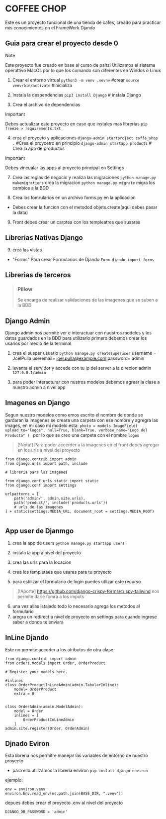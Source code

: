 # COFFEE CHOP 
Este es un proyecto funcional de una tienda de cafes, creado para practicar mis conocimientos en el FrameWork Djando 

## Guia para crear el proyecto desde 0 
>[!NOTE]
> Este proyecto fue creado en base al curso de paltzi 
> Utilizamos el sistema operattivo MacOs por lo que los comando son diferentes en Windos o Linux 

1. Crear el entorno virtual 
`python3 -m venv .vevnv` #crear
`source venv/bin/activate` #inicializa

2. Instala la despendencias 
`pip3 install Django` # instala Django 

3. Crea el archivo de dependencias
>[!IMPORTANT]
>Debes actualizar este proyecto en caso que instales mas librerias 
`pip freeze > requirements.txt`

4. crea el proyceto y aplicaciones 
`django-admin startproject coffe_shop .` #Crea el proycetro en principio 
`django-admin startapp products` # Crea la app de productos 
>[!IMPORTANT]
>Debes vincualar las apps al proyecto principal en Settings

7. Crea las reglas de negocio y realiza las migraciones 
`python manage.py makemigrations` crea la migracion 
`python manage.py migrate` migra los cambios a la BDD

8. Crea los fomrularios en un archivo forms.py en la aplicacion

- Debes crear la funcion con el metodod objets.create(aqui debes pasar la data)

9. Front debes crear un carptea con los templeatres que susaras
## Librerias Nativas Django 

9. crea las vistas 
- "Forms" Para crear Formularios de Djando 
`Form djando import forms` 



## Librerias de terceros  
> ### Pillow 
> Se encarga de realizar validaciones de las imagenes que se suben a la BDD

## Django Admin 

Django admin nos permite ver e interactuar con nuestros modelos y los datos guardados en la BDD
para utilizarlo primero debemos crear los usarios por medio de la terminal 
1. crea el susper usuario 
`python manage.py createsuperuser`
username = JoelPulla
useremail= joel.pulla@example.com
password= admin

2. levanta el servidor y accede con tu ip del server a la direcion admin `127.0.0.1/admin`

3. para poder interacturar con nustros modelos debemos agrear la clase a nuestro admin a nivel app 


## Imagenes en Django 

Segun  nuestro modelos como emos escrito el nombre de donde se gardaran la imagenes se creara una carpeta con ese nombre y agregra las images, en mi caso mi modelo esta:
`
photo = models.ImageField( upload_to="logos", null=True, blank=True, verbose_name="Logo del Producto" ) 
`
por lo que se creo una carpeta con el nombre `logos`

>[!Nota!]
> Para poder accerder a la imagenes en el front debes agregar en los urls a nivel del proyecto 

```
from django.contrib import admin
from django.urls import path, include

# libreria para las imagenes 

from django.conf.urls.static import static
from django.conf import settings

urlpatterns = [
    path('admin/', admin.site.urls),
    path('product/', include('products.urls'))
    # urls de las imagenes 
] + static(settings.MEDIA_URL, document_root = settings.MEDIA_ROOT)


```

## App user de Djanmgo 

1. crea la app de users
`python manage.py startapp users`

2. instala la app a nivel del proyecto 
3. crea las urls para la locacion 
4. crea los templetaes que usaras para tu proyecto 
5. para estilizar el formulario de login puedes utlizar este recurso
>[!Aporte]
> https://github.com/django-crispy-forms/crispy-tailwind
> nos permite darle fomra a los imputs

6. una vez allas istalado todo lo necesario agrega los metodos al formulario 
7. aregra un redirect a nivel de proyecto en settings para cuando ingrese saber a donde te enviara


## InLine Djando

Este no permite acceder a los atributos de otra clase 

```
from django.contrib import admin
from orders.models import Order, OrderProduct

# Register your models here.

#inlines
class OrderProductInLineAdmin(admin.TabularInline):
    model= OrderProduct
    extra = 0


class OrderAdmin(admin.ModelAdmin):
    model = Order
    inlines = [
        OrderProductInLineAdmin
    ]
admin.site.register(Order, OrderAdmin)
```


## Djnado Eviron

Esta libreria nos permitre manejar las variables de entorno de nuestro proyecto 
- para ello utilizamos la libreria environ
`pip install django-environ`

ejemplo: 

```
env = environ.venv 
environ.Env.read_env(os.path.join(BASE_DIR, ".venv"))
```
depues debes crear el proyecto .env al nivel del proyecto 

```
DJANGO_DB_PASSWORD = 'admin'
```